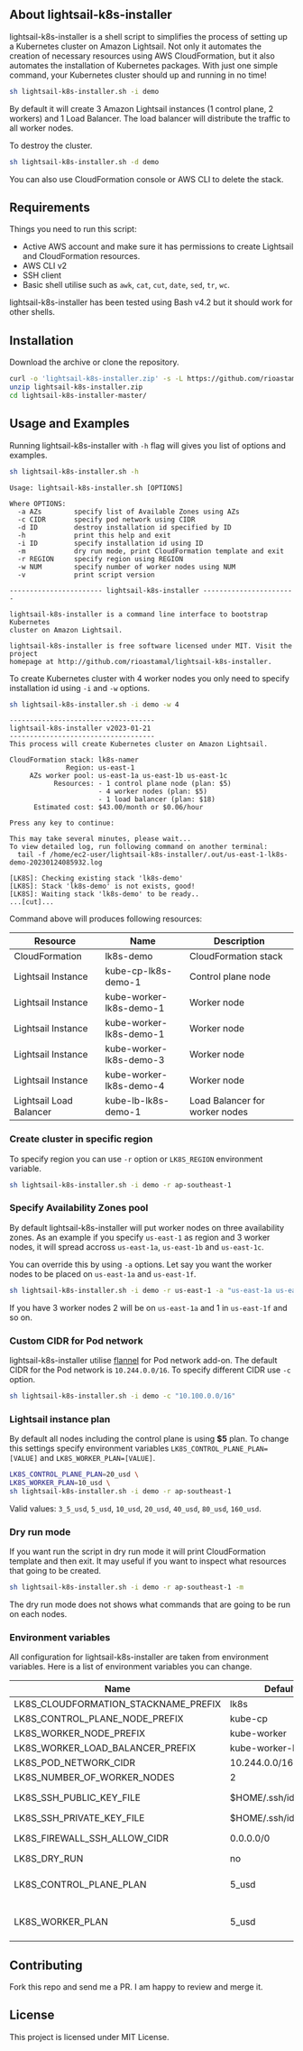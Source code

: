 ## About lightsail-k8s-installer

lightsail-k8s-installer is a shell script to simplifies the process of setting up a Kubernetes cluster on Amazon Lightsail. Not only it automates the creation of necessary resources using AWS CloudFormation, but it also automates the installation of Kubernetes packages. With just one simple command, your Kubernetes cluster should up and running in no time!

```sh
sh lightsail-k8s-installer.sh -i demo
```

By default it will create 3 Amazon Lightsail instances (1 control plane, 2 workers) and 1 Load Balancer. The load balancer will distribute the traffic to all worker nodes.

To destroy the cluster.

```sh
sh lightsail-k8s-installer.sh -d demo
```

You can also use CloudFormation console or AWS CLI to delete the stack.

## Requirements

Things you need to run this script:

- Active AWS account and make sure it has permissions to create Lightsail and CloudFormation resources.
- AWS CLI v2
- SSH client
- Basic shell utilise such as `awk`, `cat`, `cut`, `date`, `sed`, `tr`, `wc`.

lightsail-k8s-installer has been tested using Bash v4.2 but it should work for other shells.

## Installation

Download the archive or clone the repository.

```sh
curl -o 'lightsail-k8s-installer.zip' -s -L https://github.com/rioastamal/lightsail-k8s-installer/archive/refs/heads/master.zip
unzip lightsail-k8s-installer.zip
cd lightsail-k8s-installer-master/
```

## Usage and Examples

Running lightsail-k8s-installer with `-h` flag will gives you list of options and examples.

```sh
sh lightsail-k8s-installer.sh -h
```

```
Usage: lightsail-k8s-installer.sh [OPTIONS]

Where OPTIONS:
  -a AZs        specify list of Available Zones using AZs
  -c CIDR       specify pod network using CIDR
  -d ID         destroy installation id specified by ID
  -h            print this help and exit
  -i ID         specify installation id using ID
  -m            dry run mode, print CloudFormation template and exit
  -r REGION     specify region using REGION
  -w NUM        specify number of worker nodes using NUM
  -v            print script version
  
----------------------- lightsail-k8s-installer -----------------------

lightsail-k8s-installer is a command line interface to bootstrap Kubernetes 
cluster on Amazon Lightsail. 

lightsail-k8s-installer is free software licensed under MIT. Visit the project 
homepage at http://github.com/rioastamal/lightsail-k8s-installer.
```

To create Kubernetes cluster with 4 worker nodes you only need to specify installation id using `-i` and `-w` options.

```sh
sh lightsail-k8s-installer.sh -i demo -w 4
```

```
------------------------------------
lightsail-k8s-installer v2023-01-21
------------------------------------
This process will create Kubernetes cluster on Amazon Lightsail.

CloudFormation stack: lk8s-namer
              Region: us-east-1
     AZs worker pool: us-east-1a us-east-1b us-east-1c 
           Resources: - 1 control plane node (plan: $5)
                      - 4 worker nodes (plan: $5)
                      - 1 load balancer (plan: $18)
      Estimated cost: $43.00/month or $0.06/hour

Press any key to continue: 

This may take several minutes, please wait...
To view detailed log, run following command on another terminal:
  tail -f /home/ec2-user/lightsail-k8s-installer/.out/us-east-1-lk8s-demo-20230124085932.log

[LK8S]: Checking existing stack 'lk8s-demo'
[LK8S]: Stack 'lk8s-demo' is not exists, good!
[LK8S]: Waiting stack 'lk8s-demo' to be ready..
...[cut]...
```

Command above will produces following resources:

Resource | Name | Description
---------|------|-----
CloudFormation | lk8s-demo | CloudFormation stack
Lightsail Instance | kube-cp-lk8s-demo-1 | Control plane node
Lightsail Instance | kube-worker-lk8s-demo-1 | Worker node
Lightsail Instance | kube-worker-lk8s-demo-1 | Worker node
Lightsail Instance | kube-worker-lk8s-demo-3 | Worker node
Lightsail Instance | kube-worker-lk8s-demo-4 | Worker node
Lightsail Load Balancer | kube-lb-lk8s-demo-1 | Load Balancer for worker nodes

### Create cluster in specific region

To specify region you can use `-r` option or `LK8S_REGION` environment variable.

```sh
sh lightsail-k8s-installer.sh -i demo -r ap-southeast-1
```

### Specify Availability Zones pool

By default lightsail-k8s-installer will put worker nodes on three availability zones. As an example if you specify `us-east-1` as region and 3 worker nodes, it will spread accross `us-east-1a`, `us-east-1b` and `us-east-1c`.

You can override this by using `-a` options. Let say you want the worker nodes to be placed on `us-east-1a` and `us-east-1f`.

```sh
sh lightsail-k8s-installer.sh -i demo -r us-east-1 -a "us-east-1a us-east-1f"
```

If you have 3 worker nodes 2 will be on `us-east-1a` and 1 in `us-east-1f` and so on.

### Custom CIDR for Pod network

lightsail-k8s-installer utilise [flannel](https://github.com/flannel-io/flannel) for Pod network add-on. The default CIDR for the Pod network is `10.244.0.0/16`. To specify different CIDR use `-c` option.

```sh
sh lightsail-k8s-installer.sh -i demo -c "10.100.0.0/16"
```

### Lightsail instance plan

By default all nodes including the control plane is using **$5** plan. To change this settings specify environment variables `LK8S_CONTROL_PLANE_PLAN=[VALUE]` and `LK8S_WORKER_PLAN=[VALUE]`.

```sh
LK8S_CONTROL_PLANE_PLAN=20_usd \
LK8S_WORKER_PLAN=10_usd \
sh lightsail-k8s-installer.sh -i demo -r ap-southeast-1
```

Valid values: `3_5_usd`, `5_usd`, `10_usd`, `20_usd`, `40_usd`, `80_usd`, `160_usd`.

### Dry run mode

If you want run the script in dry run mode it will print CloudFormation template and then exit. It may useful if you want to inspect what resources that going to be created.

```sh
sh lightsail-k8s-installer.sh -i demo -r ap-southeast-1 -m
```

The dry run mode does not shows what commands that are going to be run on each nodes.

### Environment variables

All configuration for lightsail-k8s-installer are taken from environment variables. Here is a list of environment variables you can change.

Name | Default | Notes
-----|---------|------
LK8S_CLOUDFORMATION_STACKNAME_PREFIX | lk8s | |
LK8S_CONTROL_PLANE_NODE_PREFIX | kube-cp | |
LK8S_WORKER_NODE_PREFIX | kube-worker | |
LK8S_WORKER_LOAD_BALANCER_PREFIX | kube-worker-lb | |
LK8S_POD_NETWORK_CIDR | 10.244.0.0/16 | |
LK8S_NUMBER_OF_WORKER_NODES | 2 | |
LK8S_SSH_PUBLIC_KEY_FILE | $HOME/.ssh/id_rsa.pub | Injected to each node
LK8S_SSH_PRIVATE_KEY_FILE | $HOME/.ssh/id_rsa | |
LK8S_FIREWALL_SSH_ALLOW_CIDR | 0.0.0.0/0 | Allow from everywhere
LK8S_DRY_RUN | no | |
LK8S_CONTROL_PLANE_PLAN | 5_usd | Lightsail instance plan
LK8S_WORKER_PLAN | 5_usd | Lightsail instance plan

## Contributing

Fork this repo and send me a PR. I am happy to review and merge it.

## License

This project is licensed under MIT License.